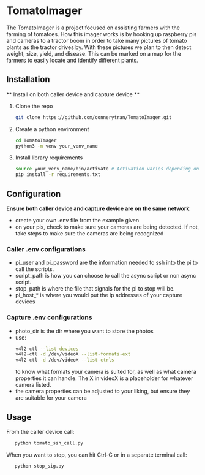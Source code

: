 # TomatoImager
The TomatoImager is a project focused on assisting farmers with the farming of tomatoes. How this imager works is by hooking up raspberry pis and cameras to a tractor boom in order to take many pictures of tomato plants as the tractor drives by. With these pictures we plan to then detect weight, size, yield, and disease. This can be marked on a map for the farmers to easily locate and identify different plants.


## Installation

** Install on both caller device and capture device **

1. Clone the repo
   ```sh
   git clone https://github.com/connerytran/TomatoImager.git
   ```
2. Create a python environment
   ```sh
   cd TomatoImager
   python3 -m venv your_venv_name 
   ```
3. Install library requirements
   ```sh
   source your_venv_name/bin/activate # Activation varies depending on os
   pip install -r requirements.txt
   ```



## Configuration

**Ensure both caller device and capture device are on the same network**
- create your own .env file from the example given
- on your pis, check to make sure your cameras are being detected. If not, take steps to make sure the cameras are being  recognized

### Caller .env configurations
- pi_user and pi_password are the information needed to ssh into the pi to call the scripts.
- script_path is how you can choose to call the async script or non async script.
- stop_path is where the file that signals for the pi to stop will be.
- pi_host_* is where you would put the ip addresses of your capture devices

### Capture .env configurations
- photo_dir is the dir where you want to store the photos
- use:
  ```sh
  v4l2-ctl --list-devices
  v4l2-ctl -d /dev/videoX --list-formats-ext
  v4l2-ctl -d /dev/videoX --list-ctrls
  ```
  to know what formats your camera is suited for, as well as what camera properties it     can handle. The X in videoX is a placeholder for whatever camera listed.
- the camera properties can be adjusted to your liking, but ensure they are suitable for your camera



## Usage
From the caller device call:
```sh
   python tomato_ssh_call.py
```
When you want to stop, you can hit Ctrl-C or in a separate terminal call:
```sh
   python stop_sig.py
```






   
